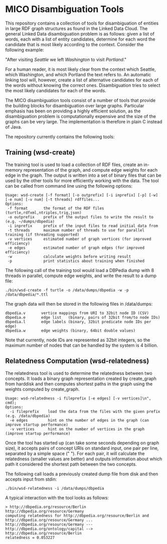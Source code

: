 # MICO Disambiguation Tools

This repository contains a collection of tools for disambiguation of entities in large RDF graph
structures as found in the Linked Data Cloud. The general Linked Data disambiguation problem is as
follows: given a list of words, each with a list of entity candidates, determine for each word the
candidate that is most likely according to the context. Consider the following example:

"After visiting _Seattle_ we left _Washington_ to visit _Portland_."

For a human reader, it is most likely clear from the context which Seattle, which Washington, and
which Portland the text refers to. An automatic linking tool will, however, create a list of
alternative candidates for each of the words without knowing the correct ones. Disambiguation tries
to select the most likely candidates for each of the words.

The MICO disambiguation tools consist of a number of tools that provide the building blocks for
disambiguation over large graphs. Particular emphasis has been on providing a highly efficient
solution, as the disambiguation problem is computationally expensive and the size of the graphs can
be very large. The implementation is therefore in plain C instead of Java.

The repository currently contains the following tools:

## Training (wsd-create) 

The training tool is used to load a collection of RDF files, create an in-memory representation
of the graph, and compute edge weights for each edge in the graph. The output is written into a set
of binary files that can be used by the other tools for more efficiently working with the data. The
tool can be called from command line using the following options:

    Usage: wsd-create [-f format] [-o outprefix] [-i inprefix] [-p] [-w] [-e num] [-v num] [-t threads] rdffiles...
    Options:
     -f format       the format of the RDF files (turtle,rdfxml,ntriples,trig,json)
     -o outprefix    prefix of the output files to write the result to (e.g. ~/dumps/dbpedia)
     -i inprefix     prefix of the input files to read initial data from
     -t threads      maximum number of threads to use for parallel training (if threading supported)
     -v vertices     estimated number of graph vertices (for improved efficiency)
     -e edges        estimated number of graph edges (for improved efficiency)
     -w              calculate weights before writing result
     -p              print statistics about training when finished


The following call of the training tool would load a DBPedia dump with 8 threads in parallel,
compute edge weights, and write the result to a dump file:

    ./bin/wsd-create -f turtle -o /data/dumps/dbpedia -w -p /data/dbpedia/*.ttl

The graph data will then be stored in the following files in /data/dumps:

    dbpedia.v       vertice mappings from URI to 32bit node ID (CSV)
	dbpedia.e       edge list   (binary, pairs of 32bit from/to node IDs)
	dbpedia.l       edge labels (binary, 32bit predicate node IDs per edge)
	dbpedia.w       edge weights (binary, 64bit double values)

Note that currently, node IDs are represented as 32bit integers, so the maximum number of nodes that
can be handled by the system is 4 billion.


## Relatedness Computation (wsd-relatedness) 

The relatedness tool is used to determine the relatedness between two concepts. It loads a binary
graph representation created by create_graph from harddisk and then computes shortest paths in the
graph using the weights computed by create_graph.

    Usage: wsd-relatedness -i fileprefix [-e edges] [-v vertices]\n", cmd);
    Options:
      -i fileprefix    load the data from the files with the given prefix (e.g. /data/dbpedia)
      -e edges         hint on the number of edges in the graph (can improve startup performance)
      -v vertices      hint on the number of vertices in the graph (improve startup performance)

Once the tool has started up (can take some seconds depending on graph size), it accepts pairs of
concept URIs on standard input, one pair per line, separated by a simple space (" "). For each pair,
it will calculate the relatedness (smaller values are better) and outputs information about which
path it considered the shortest path between the two concepts.

The following call loads a previously created dump file from disk and then accepts input from stdin:

    ./bin/wsd-relatedness -i /data/dumps/dbpedia

A typical interaction with the tool looks as follows:

    > http://dbpedia.org/resource/Berlin http://dbpedia.org/resource/Germany
    computing relatedness for http://dbpedia.org/resource/Berlin and http://dbpedia.org/resource/Germany ... 
    http://dbpedia.org/resource/Germany --- http://dbpedia.org/ontology/capital --> http://dbpedia.org/resource/Berlin
    relatedness = 0.053227

